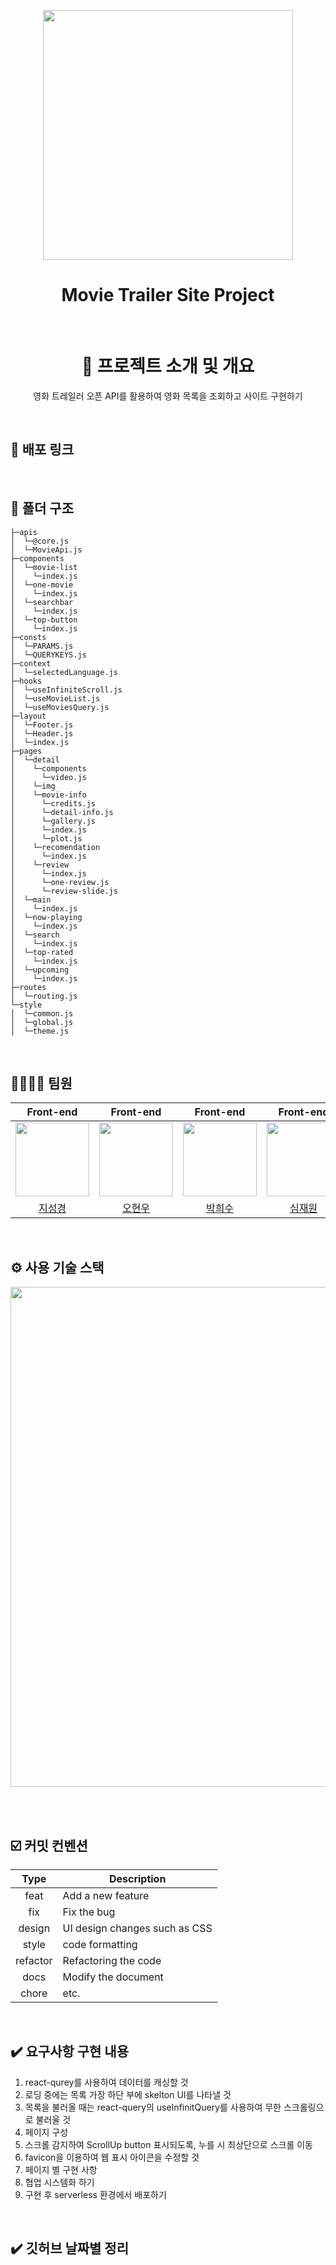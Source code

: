 <p align="middle" >
  <img src="https://i.pinimg.com/564x/75/3a/e5/753ae5360acd3dd34f34ce3095168c00.jpg" width="400">
</p>
<h1 align="middle">Movie Trailer Site Project</h1>
</p><br>

<div align="center">
  
  <h1>📑 프로젝트 소개 및 개요</h1> 

 <p align="middle">영화 트레일러 오픈 API를 활용하여 영화 목록을 조회하고 사이트 구현하기 </p>

</div><br>


<h2>🔗 배포 링크</h2><br>

<h2></h2>



<h2>📂 폴더 구조</h2>

```
├─apis
│  └─@core.js
│  └─MovieApi.js
├─components
│  └─movie-list
│    └─index.js
│  └─one-movie
│    └─index.js
│  └─searchbar
│    └─index.js
│  └─top-button
│    └─index.js
├─consts
│  └─PARAMS.js
│  └─QUERYKEYS.js
├─context
│  └─selectedLanguage.js
├─hooks
│  └─useInfiniteScroll.js
│  └─useMovieList.js
│  └─useMoviesQuery.js
├─layout
│  └─Footer.js
│  └─Header.js
│  └─index.js
├─pages
│  └─detail
│    └─components
│      └─video.js
│    └─img
│    └─movie-info
│      └─credits.js
│      └─detail-info.js
│      └─gallery.js
│      └─index.js
│      └─plot.js
│    └─recomendation
│      └─index.js
│    └─review
│      └─index.js
│      └─one-review.js
│      └─review-slide.js
│  └─main
│    └─index.js
│  └─now-playing
│    └─index.js
│  └─search
│    └─index.js
│  └─top-rated
│    └─index.js
│  └─upcoming
│    └─index.js
├─routes
│  └─routing.js
└─style
│  └─common.js
│  └─global.js
│  └─theme.js
```

<br>
<h2>👨‍👩‍👦‍👦 팀원</h2> 

|Front-end|Front-end|Front-end|Front-end|Front-end|Front-end|Front-end|
| :-: | :-: | :-: | :-: | :-: | :-: | :-: |
| <img src="https://github.com/FrontEnd-Team3/movie-trailer-project/assets/123865139/663c4b42-dc55-4e95-8f02-c0424c1f92ec" width="118"> | <img src="https://github.com/FrontEnd-Team3/movie-trailer-project/assets/123865139/b537f778-e73e-4464-81be-eaf09f05ad7f" width="118"> | <img src="https://github.com/FrontEnd-Team3/movie-trailer-project/assets/123865139/a6e966c2-bf34-4ece-91c6-6efeb5ac681b" width="118"> | <img src="https://github.com/FrontEnd-Team3/movie-trailer-project/assets/123865139/9964f6f1-b6b0-4d20-af3a-13c7c76f5816" width="118"> | <img src="https://github.com/FrontEnd-Team3/movie-trailer-project/assets/123865139/fd4e0419-20fd-4531-b7ff-6248b14a9261" width="118"> | <img src="https://github.com/KIT-Frontend-Team1/pair1-Git-Issue-Project/assets/123865139/f7bb64fc-2d77-4bd0-9825-5823f73d5977" width="118"> | <img src="https://github.com/FrontEnd-Team3/movie-trailer-project/assets/123865139/4b3bc122-1b2d-48ef-be6a-af3b8042ce4f" width="118"> |
|[지성경](https://github.com/zivivle)|[오현우](https://github.com/ohwphil)|[박희수](https://github.com/Sueddd)|[심재원](https://github.com/GrayHound0801)|[함정우](https://github.com/JeongwooHam)|[김예슬](https://github.com/yesoryeseul)|[고승용](https://github.com/seungyonggo)|

<br>
<h2>⚙️ 사용 기술 스택</h2>

<img src="https://github.com/FrontEnd-Team3/movie-trailer-project/assets/123865139/047754be-f577-4e61-b63b-2968a03b095e" width="800">

<br><br>
<h2>☑️ 커밋 컨벤션</h2>

|   Type   | Description                   |
| :------: | ----------------------------- |
|   feat   | Add a new feature             |
|   fix    | Fix the bug                   |
|  design  | UI design changes such as CSS |
|  style   | code formatting               |
| refactor | Refactoring the code          |
|   docs   | Modify the document           |
|  chore   | etc.                          |


<br>
<h2>✔️ 요구사항 구현 내용</h2>

1. react-qurey를 사용하여 데이터를 캐싱할 것
2. 로딩 중에는 목록 가장 하단 부에 skelton UI를 나타낼 것
3. 목록을 불러올 때는 react-query의 useInfinitQuery를 사용하여 무한 스크롤링으로 불러울 것
4. 페이지 구성
5. 스크롤 감지하여 ScrollUp button 표시되도록, 누를 시 최상단으로 스크롤 이동
6. favicon을 이용하여 웹 표시 아이콘을 수정할 것
7. 페이지 별 구현 사항
8. 협업 시스템화 하기
9. 구현 후 serverless 환경에서 배포하기


<br>
<h2>✔️ 깃허브 날짜별 정리</h2>


